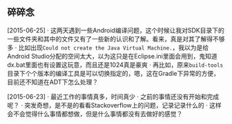 
## 碎碎念

[2015-06-25]
· 这两天遇到一些Android编译问题，这个时候让我对SDK目录下的一些文件夹和其中的文件又有了一些新的认识和了解。看来，真是对其了解得不够多
· 比如出现`Could not create the Java Virtual Machine.`，我以为是给Android Studio分配的空间太大，以为这只是在Eclipse.ini里面会用到，鬼知道dx.bat里面也有设置这玩意，而且还是1024真是豪爽
· 再比如，原来`build-tools`目录下个个版本的编译工具是可以切换指定的，嗯，这在Gradle下异常的方便，目前还不知道在ADT下怎么处理？

[2015-06-23]
· 最近工作的事情真多，时间真少
· 之前的事情还没有开始和完成呢？
· 突发奇想，是不是的看看Stackoverflow上的问题，记录记录什么的
· 这样会不会觉得什么事情都想做，但是什么事情都没有去做好的感觉？